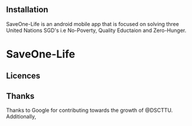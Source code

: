 ## Installation
SaveOne-Life is an android mobile app that is focused on solving three United Nations SGD's i.e No-Poverty, Quality Eductaion and Zero-Hunger. 

# SaveOne-Life

## Licences

## Thanks
Thanks to Google for contributing towards the growth of @DSCTTU. Additionally, 
